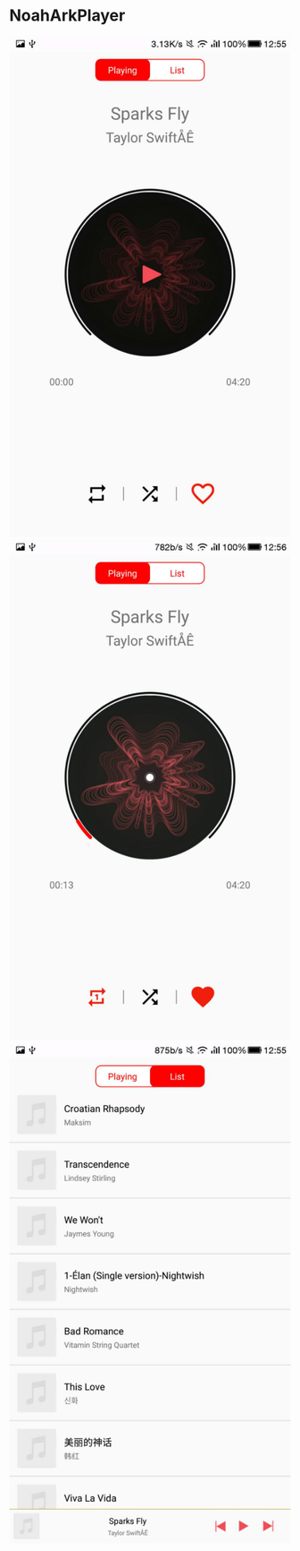 # NoahArkPlayer



![NoahArkPlayer](pic-01.jpeg "NoahArkPlayer")
![NoahArkPlayer](pic-02.jpeg "NoahArkPlayer")
![NoahArkPlayer](pic-03.jpeg "NoahArkPlayer")
